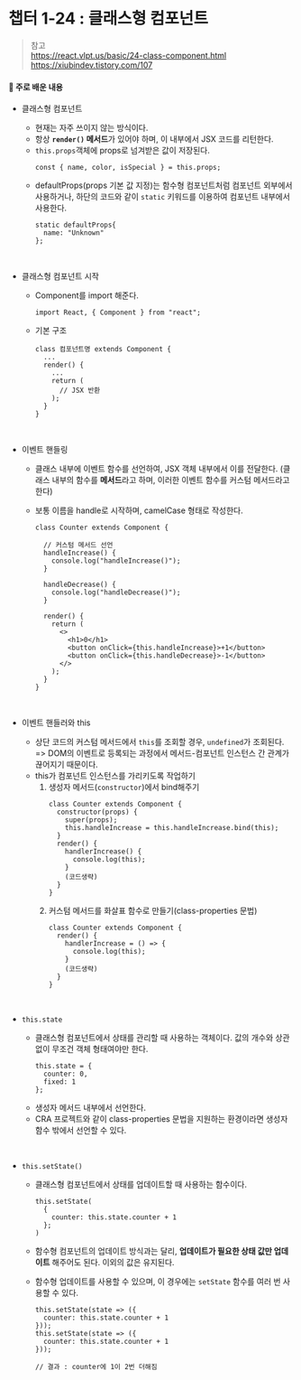 # 챕터 1-24 : 클래스형 컴포넌트

> 참고 <br> https://react.vlpt.us/basic/24-class-component.html <br> https://xiubindev.tistory.com/107

#### 📕 주로 배운 내용

- 클래스형 컴포넌트

  - 현재는 자주 쓰이지 않는 방식이다.
  - 항상 **`render()` 메서드**가 있어야 하며, 이 내부에서 JSX 코드를 리턴한다.
  - `this.props`객체에 props로 넘겨받은 값이 저장된다.
    ```{.javascript}
    const { name, color, isSpecial } = this.props;
    ```
  - defaultProps(props 기본 값 지정)는 함수형 컴포넌트처럼 컴포넌트 외부에서 사용하거나, 하단의 코드와 같이 `static` 키워드를 이용하여 컴포넌트 내부에서 사용한다.
    ```{.javascript}
    static defaultProps{
      name: "Unknown"
    };
    ```

<br>

- 클래스형 컴포넌트 시작

  - Component를 import 해준다.

    ```{.javascript}
    import React, { Component } from "react";
    ```

  - 기본 구조
    ```{.javascript}
    class 컴포넌트명 extends Component {
      ...
      render() {
        ...
        return (
          // JSX 반환
        );
      }
    }
    ```

<br>

- 이벤트 핸들링

  - 클래스 내부에 이벤트 함수를 선언하여, JSX 객체 내부에서 이를 전달한다.
    (클래스 내부의 함수를 **메서드**라고 하며, 이러한 이벤트 함수를 커스텀 메서드라고 한다)
  - 보통 이름을 handle로 시작하며, camelCase 형태로 작성한다.

    ```{.javascript}
    class Counter extends Component {

      // 커스텀 메서드 선언
      handleIncrease() {
        console.log("handleIncrease()");
      }

      handleDecrease() {
        console.log("handleDecrease()");
      }

      render() {
        return (
          <>
            <h1>0</h1>
            <button onClick={this.handleIncrease}>+1</button>
            <button onClick={this.handleDecrease}>-1</button>
          </>
        );
      }
    }
    ```

<br>

- 이벤트 핸들러와 this

  - 상단 코드의 커스텀 메서드에서 `this`를 조회할 경우, `undefined`가 조회된다.
    => DOM의 이벤트로 등록되는 과정에서 메서드-컴포넌트 인스턴스 간 관계가 끊어지기 때문이다.
  - this가 컴포넌트 인스턴스를 가리키도록 작업하기
    1. 생성자 메서드(`constructor`)에서 bind해주기
       ```{.javascript}
       class Counter extends Component {
         constructor(props) {
           super(props);
           this.handleIncrease = this.handleIncrease.bind(this);
         }
         render() {
           handlerIncrease() {
             console.log(this);
           }
           (코드생략)
         }
       }
       ```
    2. 커스텀 메서드를 화살표 함수로 만들기(class-properties 문법)
       ```{.javascript}
       class Counter extends Component {
         render() {
           handlerIncrease = () => {
             console.log(this);
           }
           (코드생략)
         }
       }
       ```

<br>

- `this.state`

  - 클래스형 컴포넌트에서 상태를 관리할 때 사용하는 객체이다. 값의 개수와 상관없이 무조건 객체 형태여야만 한다.
    ```{.javascript}
    this.state = {
      counter: 0,
      fixed: 1
    };
    ```
  - 생성자 메서드 내부에서 선언한다.
  - CRA 프로젝트와 같이 class-properties 문법을 지원하는 환경이라면 생성자 함수 밖에서 선언할 수 있다.

<br>

- `this.setState()`

  - 클래스형 컴포넌트에서 상태를 업데이트할 때 사용하는 함수이다.
    ```{.javascript}
    this.setState(
      {
        counter: this.state.counter + 1
      };
    )
    ```
  - 함수형 컴포넌트의 업데이트 방식과는 달리, **업데이트가 필요한 상태 값만 업데이트** 해주어도 된다. 이외의 값은 유지된다.
  - 함수형 업데이트를 사용할 수 있으며, 이 경우에는 `setState` 함수를 여러 번 사용할 수 있다.

    ```{.javascript}
    this.setState(state => ({
      counter: this.state.counter + 1
    }));
    this.setState(state => ({
      counter: this.state.counter + 1
    }));

    // 결과 : counter에 1이 2번 더해짐
    ```
